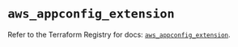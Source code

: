 # `aws_appconfig_extension`

Refer to the Terraform Registry for docs: [`aws_appconfig_extension`](https://registry.terraform.io/providers/hashicorp/aws/6.17.0/docs/resources/appconfig_extension).
